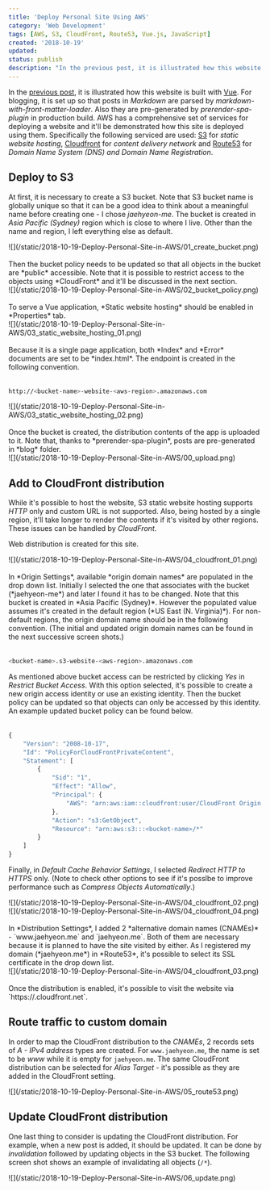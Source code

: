 ```yaml
---
title: 'Deploy Personal Site Using AWS'
category: 'Web Development'
tags: [AWS, S3, CloudFront, Route53, Vue.js, JavaScript]
created: '2018-10-19'
updated:
status: publish
description: "In the previous post, it is illustrated how this website is built with Vue. For blogging, it is set up so that posts in Markdown are parsed by markdown-with-front-matter-loader. Also they are pre-generated by prerender-spa-plugin in production build. AWS has a comprehensive set of services for deploying a website and it'll be demonstrated how this site is deployed using them. Specifically the following serviced are used: S3 for static website hosting, Cloudfront for content delivery network and Route53 for Domain Name System (DNS) and Domain Name Registration."
---
```


In the [previous post](/blog/2018-10-10-Create-Personal-Site-with-Vue), it is illustrated how this website is built with [Vue](https://vuejs.org/). For blogging, it is set up so that posts in *Markdown* are parsed by *markdown-with-front-matter-loader*. Also they are pre-generated by *prerender-spa-plugin* in production build. AWS has a comprehensive set of services for deploying a website and it'll be demonstrated how this site is deployed using them. Specifically the following serviced are used: [S3](https://aws.amazon.com/s3/) for *static website hosting*, [Cloudfront](https://aws.amazon.com/cloudfront/) for *content delivery network* and [Route53](https://aws.amazon.com/route53/) for *Domain Name System (DNS) and Domain Name Registration*. 

## Deploy to S3

At first, it is necessary to create a S3 bucket. Note that S3 bucket name is globally unique so that it can be a good idea to think about a meaningful name before creating one - I chose *jaehyeon-me*. The bucket is created in *Asia Pacific (Sydney)* region which is close to where I live. Other than the name and region, I left everything else as default.

<div class="cover">
![](/static/2018-10-19-Deploy-Personal-Site-in-AWS/01_create_bucket.png)
</div>

<br>
Then the bucket policy needs to be updated so that all objects in the bucket are *public* accessible. Note that it is possible to restrict access to the objects using *CloudFront* and it'll be discussed in the next section.

<div class="cover">
![](/static/2018-10-19-Deploy-Personal-Site-in-AWS/02_bucket_policy.png)
</div>

<br>
To serve a Vue application, *Static website hosting* should be enabled in *Properties* tab.

<div class="cover">
![](/static/2018-10-19-Deploy-Personal-Site-in-AWS/03_static_website_hosting_01.png)
</div>

<br>
Because it is a single page application, both *Index* and *Error* documents are set to be *index.html*. The endpoint is created in the following convention.

```bash

http://<bucket-name>-website-<aws-region>.amazonaws.com
```

<div class="cover">
![](/static/2018-10-19-Deploy-Personal-Site-in-AWS/03_static_website_hosting_02.png)
</div>

<br>
Once the bucket is created, the distribution contents of the app is uploaded to it. Note that, thanks to *prerender-spa-plugin*, posts are pre-generated in *blog* folder.

<div class="cover">
![](/static/2018-10-19-Deploy-Personal-Site-in-AWS/00_upload.png)
</div>

## Add to CloudFront distribution

While it's possible to host the website, S3 static website hosting supports *HTTP* only and custom URL is not supported. Also, being hosted by a single region, it'll take longer to render the contents if it's visited by other regions. These issues can be handled by *CloudFront*.

Web distribution is created for this site.

<div class="cover">
![](/static/2018-10-19-Deploy-Personal-Site-in-AWS/04_cloudfront_01.png)
</div>

<br>
In *Origin Settings*, available *origin domain names* are populated in the drop down list. Initially I selected the one that associates with the bucket (*jaehyeon-me*) and later I found it has to be changed. Note that this bucket is created in *Asia Pacific (Sydney)*. However the populated value assumes it's created in the default region (*US East (N. Virginia)*). For non-default regions, the origin domain name should be in the following convention. (The initial and updated origin domain names can be found in the next successive screen shots.)

```bash

<bucket-name>.s3-website-<aws-region>.amazonaws.com
```

As mentioned above bucket access can be restricted by clicking *Yes* in *Restrict Bucket Access*. With this option selected, it's possible to create a new origin access identity or use an existing identity. Then the bucket policy can be updated so that objects can only be accessed by this identity. An example updated bucket policy can be found below.

```js

{
    "Version": "2008-10-17",
    "Id": "PolicyForCloudFrontPrivateContent",
    "Statement": [
        {
            "Sid": "1",
            "Effect": "Allow",
            "Principal": {
                "AWS": "arn:aws:iam::cloudfront:user/CloudFront Origin Access Identity <identity-id>"
            },
            "Action": "s3:GetObject",
            "Resource": "arn:aws:s3:::<bucket-name>/*"
        }
    ]
}
```

Finally, in *Default Cache Behavior Settings*, I selected *Redirect HTTP to HTTPS* only. (Note to check other options to see if it's posslbe to improve performance such as *Compress Objects Automatically*.)

<div class="cover">
![](/static/2018-10-19-Deploy-Personal-Site-in-AWS/04_cloudfront_02.png)
</div>

<div class="cover">
![](/static/2018-10-19-Deploy-Personal-Site-in-AWS/04_cloudfront_04.png)
</div>

<br>
In *Distribution Settings*, I added 2 *alternative domain names (CNAMEs)* - `www.jaehyeon.me` and `jaehyeon.me`. Both of them are necessary because it is planned to have the site visited by either. As I registered my domain (*jaehyeon.me*) in *Route53*, it's possible to select its SSL certificate in the drop down list.

<div class="cover">
![](/static/2018-10-19-Deploy-Personal-Site-in-AWS/04_cloudfront_03.png)
</div>

<br>
Once the distribution is enabled, it's possible to visit the website via `https://<distribution-id>.cloudfront.net`. 

## Route traffic to custom domain

In order to map the CloudFront distribution to the *CNAMEs*, 2 records sets of *A - IPv4 address* types are created. For `www.jaehyeon.me`, the name is set to be *www* while it is empty for `jaehyeon.me`. The same CloudFront distribution can be selected for *Alias Target* - it's possible as they are added in the CloudFront setting.

<div class="cover">
![](/static/2018-10-19-Deploy-Personal-Site-in-AWS/05_route53.png)
</div>

## Update CloudFront distribution

One last thing to consider is updating the CloudFront distribution. For example, when a new post is added, it should be updated. It can be done by *invalidation* followed by updating objects in the S3 bucket. The following screen shot shows an example of invalidating all objects (`/*`).

<div class="cover">
![](/static/2018-10-19-Deploy-Personal-Site-in-AWS/06_update.png)
</div>